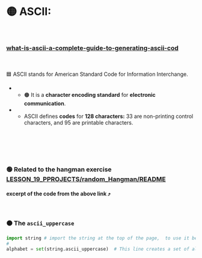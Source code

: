 # 🟡 ASCII:

<br>

### [what-is-ascii-a-complete-guide-to-generating-ascii-cod](https://www.geeksforgeeks.org/what-is-ascii-a-complete-guide-to-generating-ascii-code/?ref=lbp)


 <br>
 <br


### 🟦 ASCII stands for American Standard Code for Information Interchange.

<br>

- - 🟠 It is a **character encoding standard** for **electronic communication**.

- - ASCII defines **codes** for **128 characters:** 33 are non-printing control characters, and 95 are printable characters.


<br>





<br>
<br>
<br>

### 🟢 Related to the hangman exercise [LESSON_19_PPROJECTS/random_Hangman/README](./LESSON_19_PPROJECTS/random_Hangman/README.md)

#### excerpt of the code from the above link ⤴️

<br>

### 🟠 The `ascii_uppercase`



```python
import string # import the string at the top of the page,  to use it below
#
alphabet = set(string.ascii_uppercase)  # This line creates a set of all uppercase letters in the alphabet
```
